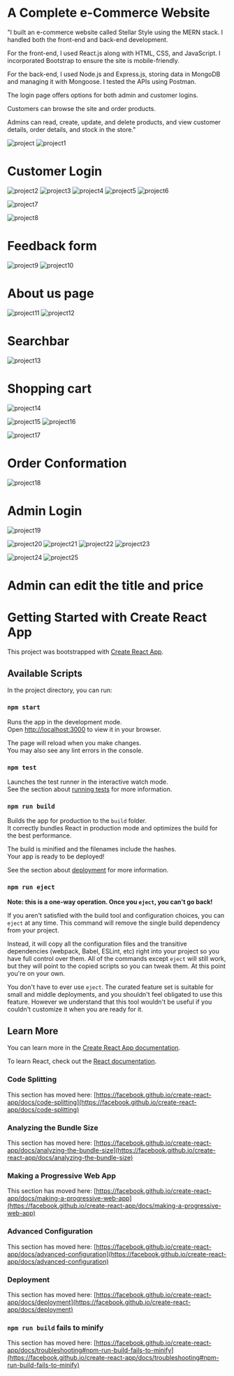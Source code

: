 # A Complete e-Commerce Website 

"I built an e-commerce website called Stellar Style using the MERN stack. I handled both the front-end and back-end development.

For the front-end, I used React.js along with HTML, CSS, and JavaScript. I incorporated Bootstrap to ensure the site is mobile-friendly.

For the back-end, I used Node.js and Express.js, storing data in MongoDB and managing it with Mongoose. I tested the APIs using Postman.

The login page offers options for both admin and customer logins.

Customers can browse the site and order products.

Admins can read, create, update, and delete products, and view customer details, order details, and stock in the store."









![project](https://github.com/saithra/FB-Connection--Steller-Styles-/assets/149575617/5503bdcd-6124-439b-b0e3-02cee2376781)
![project1](https://github.com/saithra/FB-Connection--Steller-Styles-/assets/149575617/51defc73-51cb-41c9-9da8-f97e3ba06a84)
# Customer Login
![project2](https://github.com/saithra/FB-Connection--Steller-Styles-/assets/149575617/a8e498a2-9fd4-4d1e-af2e-4d0bca8a6b6e)
![project3](https://github.com/saithra/FB-Connection--Steller-Styles-/assets/149575617/25b1f13f-08db-467e-b026-2f404eabcfb7)
![project4](https://github.com/saithra/FB-Connection--Steller-Styles-/assets/149575617/30d0dd64-9e9c-44ad-9161-fa3baa9d53ba)
![project5](https://github.com/saithra/FB-Connection--Steller-Styles-/assets/149575617/b00d1fa7-f5c5-4fac-b3c5-2c7134859ace)
![project6](https://github.com/saithra/FB-Connection--Steller-Styles-/assets/149575617/c35b3710-ed2e-4fd1-84cb-1c8ad0e2576c)

![project7](https://github.com/saithra/FB-Connection--Steller-Styles-/assets/149575617/aa99e8ce-c5f9-4d99-b83c-d31e0f4f2f83)

![project8](https://github.com/saithra/FB-Connection--Steller-Styles-/assets/149575617/eea55a7c-e155-4d9e-85a5-8be9ccb51dcb)
# Feedback form

![project9](https://github.com/saithra/FB-Connection--Steller-Styles-/assets/149575617/dc141a20-f50a-4a98-a016-feec3ccf7a08)
![project10](https://github.com/saithra/FB-Connection--Steller-Styles-/assets/149575617/7b90a35f-683a-4bef-8431-799e54a46c8d)
# About us page
![project11](https://github.com/saithra/FB-Connection--Steller-Styles-/assets/149575617/3afeff14-2fc6-48d3-b854-bf59fa28a659)
![project12](https://github.com/saithra/FB-Connection--Steller-Styles-/assets/149575617/d0f5c072-f6b0-40cd-a64b-460e560eddc7)
# Searchbar
![project13](https://github.com/saithra/FB-Connection--Steller-Styles-/assets/149575617/ba39f236-39e4-49f8-90af-f2d582362c60)
# Shopping cart
![project14](https://github.com/saithra/FB-Connection--Steller-Styles-/assets/149575617/7af32adb-2658-4d44-b1e5-72accbc9e310)


![project15](https://github.com/saithra/FB-Connection--Steller-Styles-/assets/149575617/285c5c85-e44d-496d-993f-7a8c5647efe8)
![project16](https://github.com/saithra/FB-Connection--Steller-Styles-/assets/149575617/5258bff8-ca6d-42e2-8fea-e6fd831247b1)

![project17](https://github.com/saithra/FB-Connection--Steller-Styles-/assets/149575617/de0ea07f-3f94-47ad-a66c-c62a954d2dc1)

# Order Conformation
![project18](https://github.com/saithra/FB-Connection--Steller-Styles-/assets/149575617/49b4948f-4528-4efb-9b51-5377a53e9049)
# Admin Login
![project19](https://github.com/saithra/FB-Connection--Steller-Styles-/assets/149575617/8d8983de-44b3-43ee-bc05-d60dc938c53b)

![project20](https://github.com/saithra/FB-Connection--Steller-Styles-/assets/149575617/dc19f5ef-76d0-49eb-adba-e81068a9e84e)
![project21](https://github.com/saithra/FB-Connection--Steller-Styles-/assets/149575617/c7080a71-5431-4008-bc9c-4aa5fb002fcd)
![project22](https://github.com/saithra/FB-Connection--Steller-Styles-/assets/149575617/1bc810bd-f7e2-465c-a7b1-df8781b87123)
![project23](https://github.com/saithra/FB-Connection--Steller-Styles-/assets/149575617/33563145-c447-4082-942c-0dbc4e5adefe)

![project24](https://github.com/saithra/FB-Connection--Steller-Styles-/assets/149575617/c8c82fc7-a6ca-4ac5-98e8-ea8205b4a343)
![project25](https://github.com/saithra/FB-Connection--Steller-Styles-/assets/149575617/d34d3d03-8b57-44be-8b78-df1c0b3ae23e)
# Admin can edit the title and price












# Getting Started with Create React App

This project was bootstrapped with [Create React App](https://github.com/facebook/create-react-app).

## Available Scripts

In the project directory, you can run:

### `npm start`

Runs the app in the development mode.\
Open [http://localhost:3000](http://localhost:3000) to view it in your browser.

The page will reload when you make changes.\
You may also see any lint errors in the console.

### `npm test`

Launches the test runner in the interactive watch mode.\
See the section about [running tests](https://facebook.github.io/create-react-app/docs/running-tests) for more information.

### `npm run build`

Builds the app for production to the `build` folder.\
It correctly bundles React in production mode and optimizes the build for the best performance.

The build is minified and the filenames include the hashes.\
Your app is ready to be deployed!

See the section about [deployment](https://facebook.github.io/create-react-app/docs/deployment) for more information.

### `npm run eject`

**Note: this is a one-way operation. Once you `eject`, you can't go back!**

If you aren't satisfied with the build tool and configuration choices, you can `eject` at any time. This command will remove the single build dependency from your project.

Instead, it will copy all the configuration files and the transitive dependencies (webpack, Babel, ESLint, etc) right into your project so you have full control over them. All of the commands except `eject` will still work, but they will point to the copied scripts so you can tweak them. At this point you're on your own.

You don't have to ever use `eject`. The curated feature set is suitable for small and middle deployments, and you shouldn't feel obligated to use this feature. However we understand that this tool wouldn't be useful if you couldn't customize it when you are ready for it.

## Learn More

You can learn more in the [Create React App documentation](https://facebook.github.io/create-react-app/docs/getting-started).

To learn React, check out the [React documentation](https://reactjs.org/).

### Code Splitting

This section has moved here: [https://facebook.github.io/create-react-app/docs/code-splitting](https://facebook.github.io/create-react-app/docs/code-splitting)

### Analyzing the Bundle Size

This section has moved here: [https://facebook.github.io/create-react-app/docs/analyzing-the-bundle-size](https://facebook.github.io/create-react-app/docs/analyzing-the-bundle-size)

### Making a Progressive Web App

This section has moved here: [https://facebook.github.io/create-react-app/docs/making-a-progressive-web-app](https://facebook.github.io/create-react-app/docs/making-a-progressive-web-app)

### Advanced Configuration

This section has moved here: [https://facebook.github.io/create-react-app/docs/advanced-configuration](https://facebook.github.io/create-react-app/docs/advanced-configuration)

### Deployment

This section has moved here: [https://facebook.github.io/create-react-app/docs/deployment](https://facebook.github.io/create-react-app/docs/deployment)

### `npm run build` fails to minify

This section has moved here: [https://facebook.github.io/create-react-app/docs/troubleshooting#npm-run-build-fails-to-minify](https://facebook.github.io/create-react-app/docs/troubleshooting#npm-run-build-fails-to-minify)
